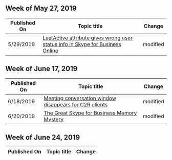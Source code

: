 ﻿<!-- This file is generated automatically each week. Changes made to this file will be overwritten.-->



## Week of May 27, 2019


| Published On |Topic title | Change |
|------|------------|--------|
| 5/29/2019 | [LastActive attribute gives wrong user status info in Skype for Business Online](/skypeforbusiness/troubleshoot/online-im-presence/lastactive-attribute-gives-wrong-user-status-info-) | modified |


## Week of June 17, 2019


| Published On |Topic title | Change |
|------|------------|--------|
| 6/18/2019 | [Meeting conversation window disappears for C2R clients](/skypeforbusiness/troubleshoot/server-meetings/meeting-conversation-windows-disappers) | modified |
| 6/20/2019 | [The Great Skype for Business Memory Mystery](/skypeforbusiness/troubleshoot/memory-issues/sfb-memory-mystery) | modified |


## Week of June 24, 2019


| Published On |Topic title | Change |
|------|------------|--------|
